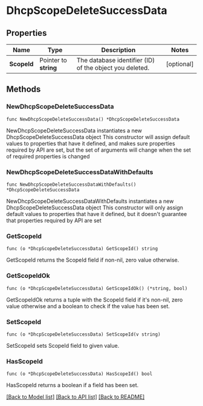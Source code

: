 # DhcpScopeDeleteSuccessData

## Properties

Name | Type | Description | Notes
------------ | ------------- | ------------- | -------------
**ScopeId** | Pointer to **string** | The database identifier (ID) of the object you deleted. | [optional] 

## Methods

### NewDhcpScopeDeleteSuccessData

`func NewDhcpScopeDeleteSuccessData() *DhcpScopeDeleteSuccessData`

NewDhcpScopeDeleteSuccessData instantiates a new DhcpScopeDeleteSuccessData object
This constructor will assign default values to properties that have it defined,
and makes sure properties required by API are set, but the set of arguments
will change when the set of required properties is changed

### NewDhcpScopeDeleteSuccessDataWithDefaults

`func NewDhcpScopeDeleteSuccessDataWithDefaults() *DhcpScopeDeleteSuccessData`

NewDhcpScopeDeleteSuccessDataWithDefaults instantiates a new DhcpScopeDeleteSuccessData object
This constructor will only assign default values to properties that have it defined,
but it doesn't guarantee that properties required by API are set

### GetScopeId

`func (o *DhcpScopeDeleteSuccessData) GetScopeId() string`

GetScopeId returns the ScopeId field if non-nil, zero value otherwise.

### GetScopeIdOk

`func (o *DhcpScopeDeleteSuccessData) GetScopeIdOk() (*string, bool)`

GetScopeIdOk returns a tuple with the ScopeId field if it's non-nil, zero value otherwise
and a boolean to check if the value has been set.

### SetScopeId

`func (o *DhcpScopeDeleteSuccessData) SetScopeId(v string)`

SetScopeId sets ScopeId field to given value.

### HasScopeId

`func (o *DhcpScopeDeleteSuccessData) HasScopeId() bool`

HasScopeId returns a boolean if a field has been set.


[[Back to Model list]](../README.md#documentation-for-models) [[Back to API list]](../README.md#documentation-for-api-endpoints) [[Back to README]](../README.md)


